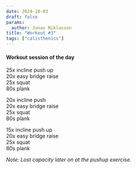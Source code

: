 ```yaml
---
date: 2024-10-03
draft: false
params:
  author: Jonas Niklasson
title: "Workout #3"
tags: ["calisthenics"]
---
```

<h4>Workout session of the day</h4>
25x incline push up<br>
20x easy bridge raise<br>
25x squat<br>
80s plank<br>

20x incline push<br>
20x easy bridge raise<br>
25x squat<br>
80s plank<br>

15x incline push up<br>
20x easy bridge raise<br>
25x squat<br>
80s plank<br>

*Note: Lost capacity later on at the pushup exercise.*